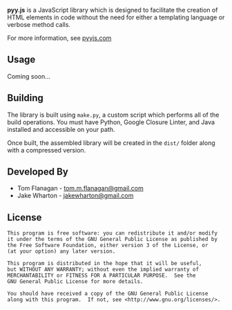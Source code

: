 __pyy.js__ is a JavaScript library which is designed to facilitate the creation
of HTML elements in code without the need for either a templating language or
verbose method calls.

For more information, see [pyyjs.com][1]



Usage
-----

Coming soon...



Building
--------

The library is built using `make.py`, a custom script which performs all of the
build operations. You must have Python, Google Closure Linter, and Java
installed and accessible on your path.

Once built, the assembled library will be created in the `dist/` folder along
with a compressed version.



Developed By
------------

 * Tom Flanagan - <tom.m.flanagan@gmail.com>
 * Jake Wharton - <jakewharton@gmail.com>



License
-------

    This program is free software: you can redistribute it and/or modify
    it under the terms of the GNU General Public License as published by
    the Free Software Foundation, either version 3 of the License, or
    (at your option) any later version.

    This program is distributed in the hope that it will be useful,
    but WITHOUT ANY WARRANTY; without even the implied warranty of
    MERCHANTABILITY or FITNESS FOR A PARTICULAR PURPOSE.  See the
    GNU General Public License for more details.

    You should have received a copy of the GNU General Public License
    along with this program.  If not, see <http://www.gnu.org/licenses/>.




 [1]: http://pyyjs.com/
 [2]: http://nodejs.org/
